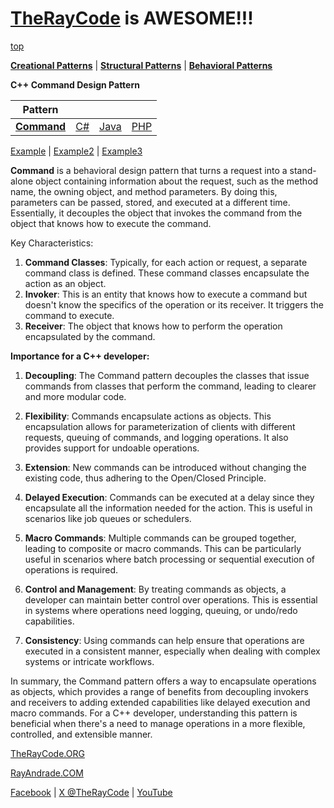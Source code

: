 # [TheRayCode](../../../README.md) is AWESOME!!!

[top](../README.md)

**[Creational Patterns](../../Creational/README.md)** | **[Structural Patterns](../../Structural/README.md)** | **[Behavioral Patterns](../README.md)**

**C++ Command Design Pattern**

|Pattern|   |   |   |
|---|---|---|---|
| [**Command**](README.md) | [C#](../../../Csharp/Behavioral/Command/README.md) | [Java](../../../Java/Behavioral/Command/README.md) | [PHP](../../../PHP/Behavioral/Command/README.md) |

[Example](Example/README.md) | [Example2](Example2/README.md) | [Example3](Example3/README.md)  

**Command** is a behavioral design pattern that turns a request into a stand-alone object containing information about the request, such as the method name, the owning object, and method parameters. By doing this, parameters can be passed, stored, and executed at a different time. Essentially, it decouples the object that invokes the command from the object that knows how to execute the command.

Key Characteristics:
1. **Command Classes**: Typically, for each action or request, a separate command class is defined. These command classes encapsulate the action as an object.
2. **Invoker**: This is an entity that knows how to execute a command but doesn't know the specifics of the operation or its receiver. It triggers the command to execute.
3. **Receiver**: The object that knows how to perform the operation encapsulated by the command.

**Importance for a C++ developer:**

1. **Decoupling**: The Command pattern decouples the classes that issue commands from classes that perform the command, leading to clearer and more modular code.
  
2. **Flexibility**: Commands encapsulate actions as objects. This encapsulation allows for parameterization of clients with different requests, queuing of commands, and logging operations. It also provides support for undoable operations.

3. **Extension**: New commands can be introduced without changing the existing code, thus adhering to the Open/Closed Principle.

4. **Delayed Execution**: Commands can be executed at a delay since they encapsulate all the information needed for the action. This is useful in scenarios like job queues or schedulers.

5. **Macro Commands**: Multiple commands can be grouped together, leading to composite or macro commands. This can be particularly useful in scenarios where batch processing or sequential execution of operations is required.

6. **Control and Management**: By treating commands as objects, a developer can maintain better control over operations. This is essential in systems where operations need logging, queuing, or undo/redo capabilities.

7. **Consistency**: Using commands can help ensure that operations are executed in a consistent manner, especially when dealing with complex systems or intricate workflows.

In summary, the Command pattern offers a way to encapsulate operations as objects, which provides a range of benefits from decoupling invokers and receivers to adding extended capabilities like delayed execution and macro commands. For a C++ developer, understanding this pattern is beneficial when there's a need to manage operations in a more flexible, controlled, and extensible manner.

[TheRayCode.ORG](https://www.TheRayCode.org)

[RayAndrade.COM](https://www.RayAndrade.com)

[Facebook](https://www.facebook.com/TheRayCode/) | [X @TheRayCode](https://www.x.com/TheRayCode/) | [YouTube](https://www.youtube.com/TheRayCode/)

